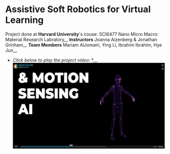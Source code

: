 # Assistive Soft Robotics for Virtual Learning

Project done at **Harvard University**'s couse: SCI6477 Nano Micro Macro: Material Research Labratory__
**Instructors** Joanna Aizenberg & Jonathan Grinham__
**Team Members** Mariam AlJomairi, Ying Li, Ibrahim Ibrahim, Hye Jun__

* *Click below to play the project video:* *__
[![Iris - Haptic Virtual Learning Assitive Device](VideoIris.JPG)](https://player.vimeo.com/video/669028027 "Iris Soft Robotics Learning Device - Click to Watch!")
